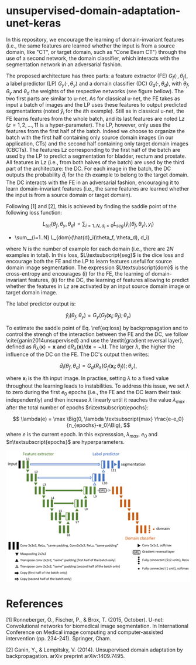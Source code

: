# unsupervised-domain-adaptation-unet-keras

In this repository, we encourage the learning of domain-invariant features (i.e., the same features are learned whether the input is from a source domain, like "CT", or target domain, such as "Cone Beam CT") through the use of a second network, the domain classifier, which interacts with the segmentation network in an adversarial fashion.

The proposed architecture has three parts: a feature extractor (FE) $G_f(\cdot, \theta_f)$, a label predictor (LP) $G_y(\cdot, \theta_y)$ and a domain classifier (DC) $G_d(\cdot, \theta_d)$, with $\theta_f$, $\theta_y$ and $\theta_d$ the weights of the respective networks (see figure bellow). The two first parts are similar to u-net. As for classical u-net, the FE takes as input a batch of images and the LP uses these features to output predicted segmentations (noted $\hat{y}_i$ for the $i$th example). Still as in classical u-net, the FE learns features from the whole batch, and its last features are noted L$z$ ($z=1,2,...,11$ is a hyper-parameter). The LP, however, only uses the features from the first half of the batch. Indeed we choose to organize the batch with the first half containing only source domain images (in our application, CTs) and the second half containing only target domain images (CBCTs). The features L$z$ corresponding to the first half of the batch are used by the LP to predict a segmentation for bladder, rectum and prostate. All features in L$z$ (i.e., from both halves of the batch) are used by the third part of the architecture: the DC. For each image in the batch, the DC outputs the probability $\hat{d}_i$ for the $i$th example to belong to the target domain. The DC interacts with the FE in an adversarial fashion, encouraging it to learn domain-invariant features (i.e., the same features are learned whether the input is from a source domain or target domain).

Following [1] and [2], this is achieved by finding the saddle point of the following loss function:

$$
    L_{tot}(\theta_f,\theta_y, \theta_d) = \sum_{i=1..N, d_i=0} L_{seg}(\hat{y}_i(\theta_f, \theta_y), y_i) 
$$

+ \sum__{i=1..N}  L_{dom}(\hat{d}_i(\theta_f, \theta_d), d_i)

where $N$ is the number of example for each domain (i.e., there are $2N$ examples in total). In this loss, $L\textsubscript{seg}$ is the dice loss and encourage both the FE and the LP to learn features useful for source domain image segmentation. The expression $L\textsubscript{dom}$ is the cross-entropy and encourages (i) for the FE, the learning of domain-invariant features, (ii) for the DC, the learning of features allowing to predict whether the features in L$z$ are activated by an input source domain image or target domain image.

The label predictor output is:

$$
    \hat{y}_i(\theta_f, \theta_y) = G_y(G_f(\mathbf{x}_i; \theta_f); \theta_y)
$$

To estimate the saddle point of Eq. \ref{eq:loss} by backpropagation and to control the strengh of the interaction between the FE and the DC, we follow \cite{ganin2014unsupervised} and use the \textit{gradient reversal layer}, defined as $R_\lambda(\mathbf{x}) = \mathbf{x}$ and $\mathrm{d}R_\lambda(\mathbf{x})/\mathrm{d}\mathbf{x} = -\lambda \mathbf{I}$. The larger $\lambda$, the higher the influence of the DC on the FE. The DC's output then writes:

$$
    \hat{d}_i(\theta_f, \theta_d) = G_d(R_{\lambda}(G_f(\mathbf{x}_i; \theta_f)); \theta_y),
$$

where $\mathbf{x}_i$ is the $i$th input image. In practise, setting $\lambda$ to a fixed value throughout the learning leads to instabilities. To address this issue, we set $\lambda$ to zero during the first $e_0$ epochs (i.e., the FE and the DC learn their task independently) and then increase $\lambda$ linearly until it reaches the value $\lambda_{max}$ after the total number of epochs $n\textsubscript{epochs}:

$$
    \lambda(e) = \max \Big(0, \lambda \textsubscript{max} \frac{e-e_0}{n_{epochs}-e_0}\Big),
$$
where $e$ is the current epoch. In this expresssion, $\lambda_{max}$, $e_0$ and $n\textsubscript{epochs}$ are hyperparameters.

![alt text](unet_L9_cropped.PNG)

# References
[1] Ronneberger, O., Fischer, P., & Brox, T. (2015, October). U-net: Convolutional networks for biomedical image segmentation. In International Conference on Medical image computing and computer-assisted intervention (pp. 234-241). Springer, Cham.

[2] Ganin, Y., & Lempitsky, V. (2014). Unsupervised domain adaptation by backpropagation. arXiv preprint arXiv:1409.7495.
